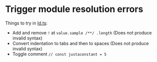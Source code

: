 # Trigger module resolution errors

Things to try in [Id.ts](./Id.ts):
- Add and remove `!` at `value.sample /**/ .length` (Does not produce invalid syntax)
- Convert indentation to tabs and then to spaces (Does not produce invalid syntax)
- Toggle comment `// const justaconstant = 5`
